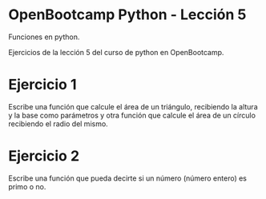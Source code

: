 # OpenBootcamp Python - Lección 5
Funciones en python.

Ejercicios de la lección 5 del curso de python en OpenBootcamp.

# Ejercicio 1
Escribe una función que calcule el área de un triángulo, recibiendo la altura y la base como parámetros y otra función que calcule el área de un círculo recibiendo el radio del mismo.

# Ejercicio 2
Escribe una función que pueda decirte si un número (número entero) es primo o no.
